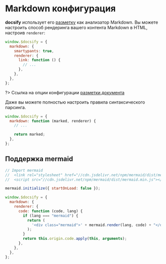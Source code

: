 # Markdown конфигурация

**docsify** использует его [разметку](https://github.com/chjj/marked) как анализатор Markdown. Вы можете настроить способ рендеринга вашего контента Markdown в HTML, настроив `renderer`:

```js
window.$docsify = {
  markdown: {
    smartypants: true,
    renderer: {
      link: function () {
        // ...
      },
    },
  },
};
```

?> Ссылка на опции конфигурации [разметки документа](https://github.com/chjj/marked#options-1)

Даже вы можете полностью настроить правила синтаксического парсинга.

```js
window.$docsify = {
  markdown: function (marked, renderer) {
    // ...

    return marked;
  },
};
```

## Поддержка mermaid

```js
// Import mermaid
//  <link rel="stylesheet" href="//cdn.jsdelivr.net/npm/mermaid/dist/mermaid.min.css">
//  <script src="//cdn.jsdelivr.net/npm/mermaid/dist/mermaid.min.js"></script>

mermaid.initialize({ startOnLoad: false });

window.$docsify = {
  markdown: {
    renderer: {
      code: function (code, lang) {
        if (lang === "mermaid") {
          return (
            '<div class="mermaid">' + mermaid.render(lang, code) + "</div>"
          );
        }
        return this.origin.code.apply(this, arguments);
      },
    },
  },
};
```
